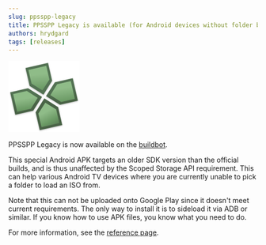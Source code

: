 ```yaml
---
slug: ppsspp-legacy
title: PPSSPP Legacy is available (for Android devices without folder browsers)
authors: hrydgard
tags: [releases]
---
```


![Legacy Logo](/static/img/platform/ppsspp-icon-legacy.png)

PPSSPP Legacy is now available on the [buildbot](/devbuilds).

This special Android APK targets an older SDK version than the official builds, and is thus unaffected by the Scoped Storage API requirement. This can help various Android TV devices where you are currently unable to pick a folder to load an ISO from.

Note that this can not be uploaded onto Google Play since it doesn't meet current requirements. The only way to install it is to sideload it via ADB or similar. If you know how to use APK files, you know what you need to do.

For more information, see the [reference page](/docs/reference/legacy-edition).
